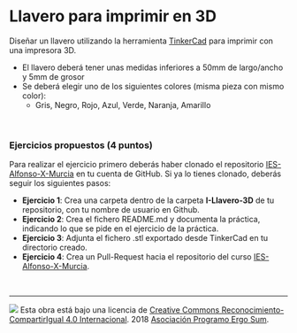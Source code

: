 # Llavero para imprimir en 3D

Diseñar un llavero utilizando la herramienta [TinkerCad](https://www.tinkercad.com/) para imprimir con una impresora 3D.

- El llavero deberá tener unas medidas inferiores a 50mm de largo/ancho y 5mm de grosor
- Se deberá elegir uno de los siguientes colores (misma pieza con mismo color):
	- Gris, Negro, Rojo, Azul, Verde, Naranja, Amarillo

<br>

### Ejercicios propuestos (4 puntos)

Para realizar el ejercicio primero deberás haber clonado el repositorio [IES-Alfonso-X-Murcia](https://github.com/ProgramoErgoSum/IES-Alfonso-X-Murcia) en tu cuenta de GitHub. Si ya lo tienes clonado, deberás seguir los siguientes pasos:

* **Ejercicio 1**: Crea una carpeta dentro de la carpeta **I-Llavero-3D** de tu repositorio, con tu nombre de usuario en Github.
* **Ejercicio 2**: Crea el fichero README.md y documenta la práctica, indicando lo que se pide en el ejercicio de la práctica.
* **Ejercicio 3**: Adjunta el fichero .stl exportado desde TinkerCad en tu directorio creado.
* **Ejercicio 4**: Crea un Pull-Request hacia el repositorio del curso [IES-Alfonso-X-Murcia](https://github.com/ProgramoErgoSum/IES-Alfonso-X-Murcia).



<br>

***

<img src="http://i.creativecommons.org/l/by-sa/4.0/88x31.png" />
Esta obra está bajo una licencia de <a href="https://creativecommons.org/licenses/by-sa/4.0/deed.es_ES">Creative Commons Reconocimiento-CompartirIgual 4.0 Internacional</a>. 
2018 <a href="https://www.programoergosum.com">Asociación Programo Ergo Sum</a>.
